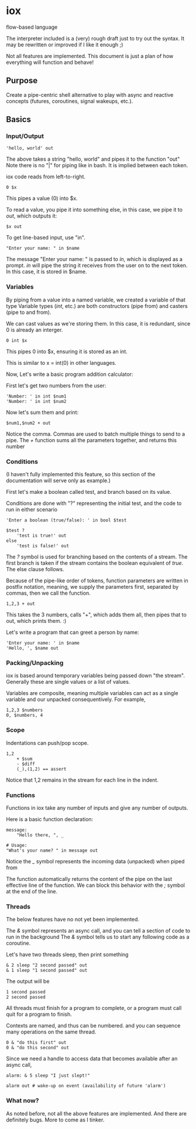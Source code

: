 # iox
flow-based language


The interpreter included is a (very) rough draft just to try out the syntax.
It may be rewritten or improved if I like it enough ;)

Not all features are implemented. This document is just a plan of how everything will function and behave!

## Purpose

Create a pipe-centric shell alternative to play with async and reactive concepts (futures, coroutines, signal wakeups, etc.).

## Basics

### Input/Output

```
'hello, world' out
```

The above takes a string "hello, world" and pipes it to the function "out"
Note there is no "|" for piping like in bash.  It is implied between each token.

iox code reads from left-to-right.

```
0 $x
```

This pipes a value (0) into $x.

To read a value, you pipe it into something else, in this case, we pipe it to *out*, which outputs it:

```
$x out
```

To get line-based input, use "in".

```
"Enter your name: " in $name
```

The message "Enter your name: " is passed to *in*, which is displayed as a prompt.
*in* will pipe the string it receives from the user on to the next token.
In this case, it is stored in $name.

### Variables

By piping from a value into a named variable, we created a variable of that type
Variable types (*int*, etc.) are both constructors (pipe from) and casters (pipe to and from).

We can cast values as we're storing them.  In this case, it is redundant, since
0 is already an interger.
    
```
0 int $x
```

This pipes 0 into $x, ensuring it is stored as an int.

This is similar to x = int(0) in other languages.

Now, Let's write a basic program addition calculator:

First let's get two numbers from the user:

```
'Number: ' in int $num1
'Number: ' in int $num2
```

Now let's sum them and print:

```
$num1,$num2 + out
```

Notice the comma.  Commas are used to batch multiple things to send to a pipe.
The *+* function sums all the parameters together, and returns this number

### Conditions

(I haven't fully implemented this feature, so this section of the documentation will serve only as example.)

First let's make a boolean called test, and branch based on its value.

Conditions are done with "?" representing the initial test,
and the code to run in either scenario

```
'Enter a boolean (true/false): ' in bool $test

$test ?
    'test is true!' out
else
    'test is false!' out
```

The *?* symbol is used for branching based on the contents of a stream.
The first branch is taken if the stream contains the boolean equivalent of *true*.
The else clause follows.

Because of the pipe-like order of tokens,
function parameters are written in postfix notation, meaning, we supply the
parameters first, separated by commas, then we call the function.

```
1,2,3 + out
```

This takes the 3 numbers, calls "+", which adds them all, then pipes that to out, which prints them. :)

Let's write a program that can greet a person by name:

```
'Enter your name: ' in $name
'Hello, ', $name out
```
### Packing/Unpacking

iox is based around temporary variables being passed down "the stream".  Generally these are single values or a list of values.

Variables are composite, meaning multiple variables can act as a single variable and our unpacked consequentively.
For example,

```
1,2,3 $numbers
0, $numbers, 4
```

### Scope

Indentations can push/pop scope.

```
1,2
    + $sum
    - $diff
    (_),(1,2) == assert
```

Notice that 1,2 remains in the stream for each line in the indent.

### Functions

Functions in iox take any number of inputs and give any number of outputs.

Here is a basic function declaration:

```
message:
    "Hello there, ", _

# Usage:
"What's your name? " in message out
```

Notice the *_* symbol represents the incoming data (unpacked) when piped from

The function automatically returns the content of the pipe on the last
effective line of the function.
We can block this behavior with the *;* symbol at the end of the line.

### Threads

The below features have no not yet been implemented.

The *&* symbol represents an async call, and you can tell a section of code to run in the background
The *&* symbol tells us to start any following code as a coroutine.

Let's have two threads sleep, then print something

```
& 2 sleep "2 second passed" out
& 1 sleep "1 second passed" out
```

The output will be 

```
1 second passed
2 second passed
```

All threads must finish for a program to complete, or a program must call quit for a program to
finish.

Contexts are named, and thus can be numbered. and you can sequence many operations on the same thread.

```
0 & "do this first" out
0 & "do this second" out
```

Since we need a handle to access data that becomes available after an async call,

```
alarm: & 5 sleep "I just slept!"

alarm out # wake-up on event (availability of future 'alarm')
```

### What now?

As noted before, not all the above features are implemented.  And there are definitely bugs.
More to come as I tinker.

